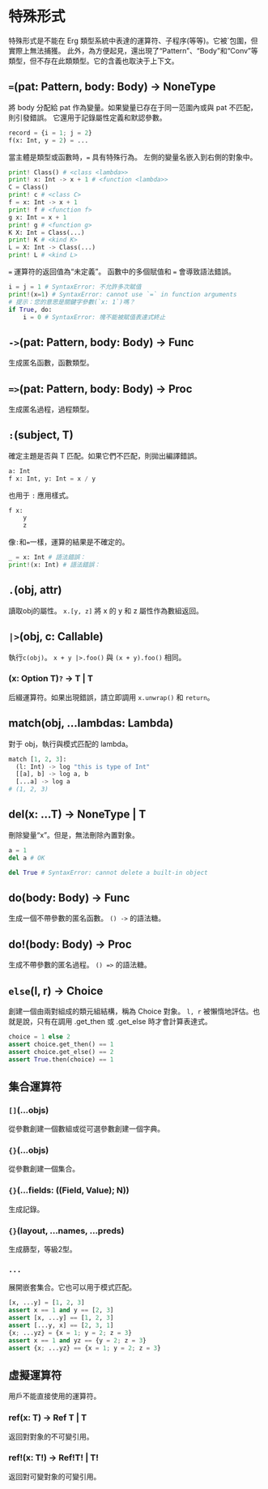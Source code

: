 # 特殊形式

特殊形式是不能在 Erg 類型系統中表達的運算符、子程序(等等)。它被`包圍，但實際上無法捕獲。
此外，為方便起見，還出現了“Pattern”、“Body”和“Conv”等類型，但不存在此類類型。它的含義也取決于上下文。

## `=`(pat: Pattern, body: Body) -> NoneType

將 body 分配給 pat 作為變量。如果變量已存在于同一范圍內或與 pat 不匹配，則引發錯誤。
它還用于記錄屬性定義和默認參數。

```python
record = {i = 1; j = 2}
f(x: Int, y = 2) = ...
```

當主體是類型或函數時，`=` 具有特殊行為。
左側的變量名嵌入到右側的對象中。

```python
print! Class() # <class <lambda>>
print! x: Int -> x + 1 # <function <lambda>>
C = Class()
print! c # <class C>
f = x: Int -> x + 1
print! f # <function f>
g x: Int = x + 1
print! g # <function g>
K X: Int = Class(...)
print! K # <kind K>
L = X: Int -> Class(...)
print! L # <kind L>
```

`=` 運算符的返回值為“未定義”。
函數中的多個賦值和 `=` 會導致語法錯誤。

```python
i = j = 1 # SyntaxError: 不允許多次賦值
print!(x=1) # SyntaxError: cannot use `=` in function arguments
# 提示：您的意思是關鍵字參數(`x: 1`)嗎？
if True, do:
    i = 0 # SyntaxError: 塊不能被賦值表達式終止
```

## `->`(pat: Pattern, body: Body) -> Func

生成匿名函數，函數類型。

## `=>`(pat: Pattern, body: Body) -> Proc

生成匿名過程，過程類型。

## `:`(subject, T)

確定主題是否與 T 匹配。如果它們不匹配，則拋出編譯錯誤。

```python
a: Int
f x: Int, y: Int = x / y
```

也用于 `:` 應用樣式。

```python
f x:
    y
    z
```

像`:`和`=`一樣，運算的結果是不確定的。

```python
_ = x: Int # 語法錯誤：
print!(x: Int) # 語法錯誤：
```

## `.`(obj, attr)

讀取obj的屬性。
`x.[y, z]` 將 x 的 y 和 z 屬性作為數組返回。

## `|>`(obj, c: Callable)

執行`c(obj)`。 `x + y |>.foo()` 與 `(x + y).foo()` 相同。

### (x: Option T)`?` -> T | T 

后綴運算符。如果出現錯誤，請立即調用 `x.unwrap()` 和 `return`。

## match(obj, ...lambdas: Lambda)

對于 obj，執行與模式匹配的 lambda。

```python
match [1, 2, 3]:
  (l: Int) -> log "this is type of Int"
  [[a], b] -> log a, b
  [...a] -> log a
# (1, 2, 3)
```

## del(x: ...T) -> NoneType | T

刪除變量“x”。但是，無法刪除內置對象。

```python
a = 1
del a # OK

del True # SyntaxError: cannot delete a built-in object
```

## do(body: Body) -> Func

生成一個不帶參數的匿名函數。 `() ->` 的語法糖。

## do!(body: Body) -> Proc

生成不帶參數的匿名過程。 `() =>` 的語法糖。

## `else`(l, r) -> Choice

創建一個由兩對組成的類元組結構，稱為 Choice 對象。
`l, r` 被懶惰地評估。也就是說，只有在調用 .get_then 或 .get_else 時才會計算表達式。

```python
choice = 1 else 2
assert choice.get_then() == 1
assert choice.get_else() == 2
assert True.then(choice) == 1
```

## 集合運算符

### `[]`(...objs)

從參數創建一個數組或從可選參數創建一個字典。

### `{}`(...objs)

從參數創建一個集合。

### `{}`(...fields: ((Field, Value); N))

生成記錄。

### `{}`(layout, ...names, ...preds)

生成篩型，等級2型。

### `...`

展開嵌套集合。它也可以用于模式匹配。

```python
[x, ...y] = [1, 2, 3]
assert x == 1 and y == [2, 3]
assert [x, ...y] == [1, 2, 3]
assert [...y, x] == [2, 3, 1]
{x; ...yz} = {x = 1; y = 2; z = 3}
assert x == 1 and yz == {y = 2; z = 3}
assert {x; ...yz} == {x = 1; y = 2; z = 3}
```

## 虛擬運算符

用戶不能直接使用的運算符。

### ref(x: T) -> Ref T | T

返回對對象的不可變引用。

### ref!(x: T!) -> Ref!T! | T!

返回對可變對象的可變引用。